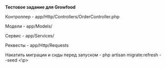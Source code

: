**Тестовое задание для Growfood** 

<p>Контроллер - app/Http/Controllers/OrderController.php</p>
<p>Модели - app/Models/</p>
<p>Сервис - app/Services/</p>
<p>Реквесты - app/Http/Requests</p>


<p>Накатить миграции и сиды перед запуском - php artisan migrate:refresh --seed <\p>

